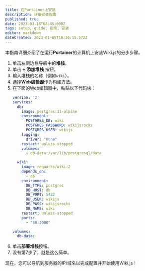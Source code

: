 ```yaml
---
title: 在Portainer上安装
description: 详细安装指南
published: true
date: 2023-03-16T08:45:000Z
tags: setup, guide, 指南, 安装
editor: markdown
dateCreated: 2023-01-08T10:36:15.572Z
---
```


本指南详细介绍了在运行**Portainer**的计算机上安装Wiki.js的分步步骤。

1. 单击左侧边栏导航中的**堆栈**。
1. 单击 **\+ 添加堆栈** 按钮。
1. 输入堆栈的名称（例如`wiki`）。
1. 选择**Web编辑器**作为构建方法。
1. 在下面的Web编辑器中，粘贴以下代码块：
    ```yaml
    version: '2'
    services:
      db:
        image: postgres:11-alpine
        environment:
          POSTGRES_DB: wiki
          POSTGRES_PASSWORD: wikijsrocks
          POSTGRES_USER: wikijs
        logging:
          driver: "none"
        restart: unless-stopped
        volumes:
          - db-data:/var/lib/postgresql/data

      wiki:
        image: requarks/wiki:2
        depends_on:
          - db
        environment:
          DB_TYPE: postgres
          DB_HOST: db
          DB_PORT: 5432
          DB_USER: wikijs
          DB_PASS: wikijsrocks
          DB_NAME: wiki
        restart: unless-stopped
        ports:
          - "80:3000"

    volumes:
      db-data:
    ```
1. 单击**部署堆栈**按钮。
1. 没有第7步了，就是这么简单。

现在，您可以导航到服务器的IP/域名以完成配置并开始使用Wiki.js！
